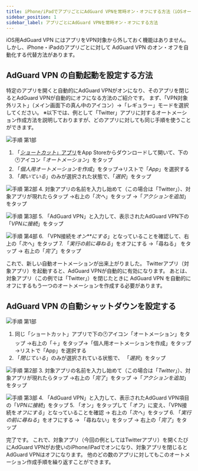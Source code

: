 ```yaml
---
title: iPhone/iPadでアプリごとにAdGuard VPNを常時オン・オフにする方法（iOSオートメーション）
sidebar_position: 1
sidebar_label: アプリごとにAdGuard VPNを常時オン・オフにする方法
---
```


iOS用AdGuard VPN にはアプリをVPN対象から外しておく機能はありません。 しかし、iPhone・iPadのアプリごとに対して AdGuard VPN のオン・オフを自動化する代替方法があります。

## AdGuard VPN の自動起動を設定する方法

特定のアプリを開くと自動的にAdGuard VPNがオンになり、そのアプリを閉じるとAdGuard VPNが自動的にオフになる方法のご紹介です。 まず、「VPN対象外リスト」（メイン画面下の真ん中のアイコン）→「レギュラー」モードを選択してください。 ※以下では、例として「Twitter」アプリに対するオートメーション作成方法を説明しておりますが、どのアプリに対しても同じ手順を使うことができます。

![手順 第1部](https://cdn.adtidy.org/public/Adguard/Blog/VPNauto/vpn_on1_ja.jpg)

1. 「[*ショートカット*」アプリ](https://apps.apple.com/us/app/shortcuts/id915249334)をApp Storeからダウンロードして開いて、下の🕐アイコン「*オートメーション*」をタップ
2. 「*個人用オートメーションを作成*」をタップ→リストで「*App*」を選択する
3. 「*開いている*」のみが選択された状態で、「*選択*」をタップ

![手順 第2部](https://cdn.adguardvpn.com/public/Adguard/Blog/VPNauto/vpn_on2_ja.jpg)
4. 対象アプリの名前を入力し始めて（この場合は「Twitter」）、対象アプリが現れたらタップ →右上の「*次へ*」をタップ →「*アクションを追加*」をタップ

![手順 第3部](https://cdn.adguardvpn.com/public/Adguard/Blog/VPNauto/vpn_on3_ja.jpg)
5. 「AdGuard VPN」と入力して、表示されたAdGuard VPN下の 「*VPNに接続*」をタップ

![手順 第4部](https://cdn.adguardvpn.com/public/Adguard/Blog/VPNauto/vpn_on4_ja.jpg)
6. 「VPN接続を*オン**にする*」となっていることを確認して、右上の「*次へ*」をタップ
7. 「*実行の前に尋ねる*」をオフにする →「尋ねる」 をタップ → 右上の「*完了*」をタップ

これで、新しい自動オートメーションが出来上がりました。 Twitterアプリ（対象アプリ）を起動すると、AdGuard VPNが自動的に有効になります。 あとは、対象アプリ（この例では「Twitter」）を閉じたときに AdGuard VPN を自動的にオフにするもう一つのオートメーションを作成する必要があります。

## AdGuard VPN の自動シャットダウンを設定する

![手順 第1部](https://cdn.adguardvpn.com/public/Adguard/Blog/VPNauto/vpn_off1_ja.jpg)

1. 同じ「ショートカット」アプリで下の🕐アイコン「オートメーション」をタップ →右上の「＋」をタップ→「個人用オートメーションを作成」をタップ→リストで「App」を選択する
2. 「*閉じている*」のみが選択されている状態で、 「*選択*」をタップ

![手順 第2部](https://cdn.adguardvpn.com/public/Adguard/Blog/VPNauto/vpn_off2_ja.jpg)
3. 対象アプリの名前を入力し始めて（この場合は「*Twitter*」）、対象アプリが現れたらタップ →右上の「*完了*」をタップ →「*アクションを追加*」をタップ

![手順 第3部](https://cdn.adguardvpn.com/public/Adguard/Blog/VPNauto/vpn_off3_ja.jpg)
4. 「AdGuard VPN」と入力して、表示されたAdGuard VPN項目の「*VPNに接続*」をタップ
5. 「オン」をタップして「*オフ*」に変え、「VPN接続を*オフにする*」となっていることを確認 → 右上の「*次へ*」をタップ
6. 「*実行の前に尋ねる*」をオフにする → 「尋ねない」をタップ → 右上の「*完了*」をタップ

完了です。 これで、対象アプリ（今回の例としてはTwitterアプリ）を開くたびにAdGuard VPNがお使いのiPhone/iPadでオンになり、対象アプリを閉じるとAdGuard VPNはオフになります。 他のどの数のアプリに対してもこのオートメーション作成手順を繰り返すことができます。
